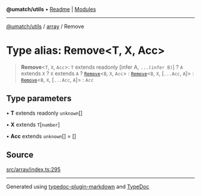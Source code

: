 **@umatch/utils** • [Readme](../../index.md) \| [Modules](../../modules.md)

***

[@umatch/utils](../../modules.md) / [array](../index.md) / Remove

# Type alias: Remove\<T, X, Acc\>

> **Remove**\<`T`, `X`, `Acc`\>: `T` extends readonly [infer A, `...(infer B)`] ? `A` extends `X` ? `X` extends `A` ? [`Remove`](Remove.md)\<`B`, `X`, `Acc`\> : [`Remove`](Remove.md)\<`B`, `X`, [`...Acc`, `A`]\> : [`Remove`](Remove.md)\<`B`, `X`, [`...Acc`, `A`]\> : `Acc`

## Type parameters

• **T** extends readonly `unknown`[]

• **X** extends `T`\[`number`\]

• **Acc** extends `unknown`[] = []

## Source

[src/array/index.ts:295](https://github.com/umatch-oficial/utils/blob/c6d91fc/src/array/index.ts#L295)

***

Generated using [typedoc-plugin-markdown](https://www.npmjs.com/package/typedoc-plugin-markdown) and [TypeDoc](https://typedoc.org/)
